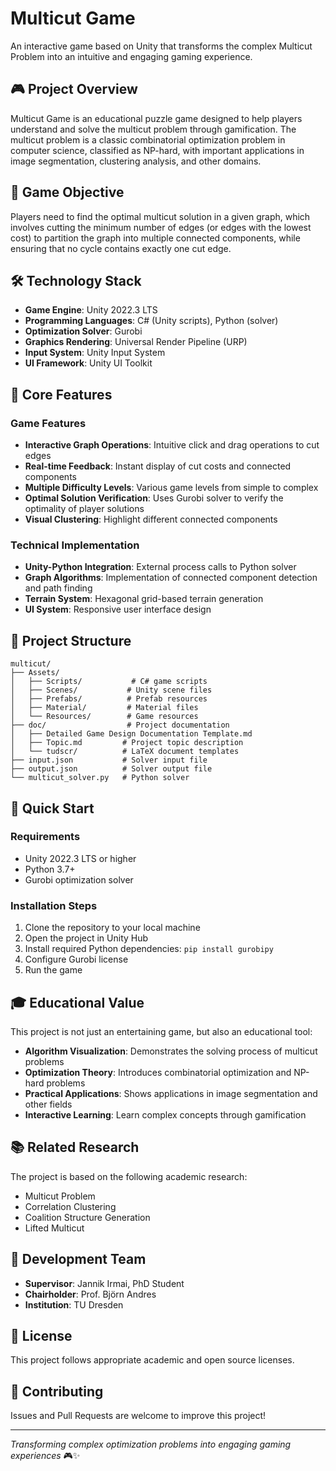 # Multicut Game

An interactive game based on Unity that transforms the complex Multicut Problem into an intuitive and engaging gaming experience.

## 🎮 Project Overview

Multicut Game is an educational puzzle game designed to help players understand and solve the multicut problem through gamification. The multicut problem is a classic combinatorial optimization problem in computer science, classified as NP-hard, with important applications in image segmentation, clustering analysis, and other domains.

## 🎯 Game Objective

Players need to find the optimal multicut solution in a given graph, which involves cutting the minimum number of edges (or edges with the lowest cost) to partition the graph into multiple connected components, while ensuring that no cycle contains exactly one cut edge.

## 🛠️ Technology Stack

- **Game Engine**: Unity 2022.3 LTS
- **Programming Languages**: C# (Unity scripts), Python (solver)
- **Optimization Solver**: Gurobi
- **Graphics Rendering**: Universal Render Pipeline (URP)
- **Input System**: Unity Input System
- **UI Framework**: Unity UI Toolkit

## 🎨 Core Features

### Game Features
- **Interactive Graph Operations**: Intuitive click and drag operations to cut edges
- **Real-time Feedback**: Instant display of cut costs and connected components
- **Multiple Difficulty Levels**: Various game levels from simple to complex
- **Optimal Solution Verification**: Uses Gurobi solver to verify the optimality of player solutions
- **Visual Clustering**: Highlight different connected components

### Technical Implementation
- **Unity-Python Integration**: External process calls to Python solver
- **Graph Algorithms**: Implementation of connected component detection and path finding
- **Terrain System**: Hexagonal grid-based terrain generation
- **UI System**: Responsive user interface design

## 📁 Project Structure

```
multicut/
├── Assets/
│   ├── Scripts/           # C# game scripts
│   ├── Scenes/           # Unity scene files
│   ├── Prefabs/          # Prefab resources
│   ├── Material/         # Material files
│   └── Resources/        # Game resources
├── doc/                  # Project documentation
│   ├── Detailed Game Design Documentation Template.md
│   ├── Topic.md         # Project topic description
│   └── tudscr/          # LaTeX document templates
├── input.json           # Solver input file
├── output.json          # Solver output file
└── multicut_solver.py   # Python solver
```

## 🚀 Quick Start

### Requirements
- Unity 2022.3 LTS or higher
- Python 3.7+
- Gurobi optimization solver

### Installation Steps
1. Clone the repository to your local machine
2. Open the project in Unity Hub
3. Install required Python dependencies: `pip install gurobipy`
4. Configure Gurobi license
5. Run the game

## 🎓 Educational Value

This project is not just an entertaining game, but also an educational tool:
- **Algorithm Visualization**: Demonstrates the solving process of multicut problems
- **Optimization Theory**: Introduces combinatorial optimization and NP-hard problems
- **Practical Applications**: Shows applications in image segmentation and other fields
- **Interactive Learning**: Learn complex concepts through gamification

## 📚 Related Research

The project is based on the following academic research:
- Multicut Problem
- Correlation Clustering
- Coalition Structure Generation
- Lifted Multicut

## 👥 Development Team

- **Supervisor**: Jannik Irmai, PhD Student
- **Chairholder**: Prof. Björn Andres
- **Institution**: TU Dresden

## 📄 License

This project follows appropriate academic and open source licenses.

## 🤝 Contributing

Issues and Pull Requests are welcome to improve this project!

---

*Transforming complex optimization problems into engaging gaming experiences* 🎮✨
